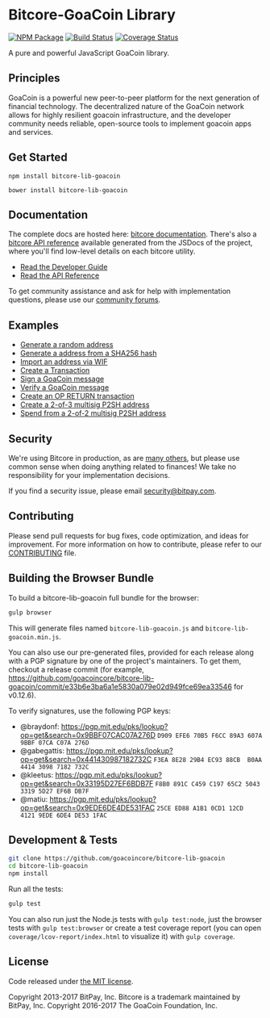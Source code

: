 Bitcore-GoaCoin Library
=======

[![NPM Package](https://img.shields.io/npm/v/bitcore-lib-goacoin.svg?style=flat-square)](https://www.npmjs.org/package/bitcore-lib-goacoin)
[![Build Status](https://img.shields.io/travis/goacoincore/bitcore-lib-goacoin.svg?branch=master&style=flat-square)](https://travis-ci.org/goacoincore/bitcore-lib-goacoin)
[![Coverage Status](https://img.shields.io/coveralls/goacoincore/bitcore-lib-goacoin.svg?style=flat-square)](https://coveralls.io/github/goacoincore/bitcore-lib-goacoin?branch=master)

A pure and powerful JavaScript GoaCoin library.

## Principles

GoaCoin is a powerful new peer-to-peer platform for the next generation of financial technology. The decentralized nature of the GoaCoin network allows for highly resilient goacoin infrastructure, and the developer community needs reliable, open-source tools to implement goacoin apps and services.

## Get Started

```
npm install bitcore-lib-goacoin
```

```
bower install bitcore-lib-goacoin
```

## Documentation

The complete docs are hosted here: [bitcore documentation](http://bitcore.io/guide/). There's also a [bitcore API reference](http://bitcore.io/api/) available generated from the JSDocs of the project, where you'll find low-level details on each bitcore utility.

- [Read the Developer Guide](http://bitcore.io/guide/)
- [Read the API Reference](http://bitcore.io/api/)

To get community assistance and ask for help with implementation questions, please use our [community forums](https://forum.bitcore.io/).

## Examples

* [Generate a random address](https://github.com/goacoincore/bitcore-lib-goacoin/blob/master/docs/examples.md#generate-a-random-address)
* [Generate a address from a SHA256 hash](https://github.com/goacoincore/bitcore-lib-goacoin/blob/master/docs/examples.md#generate-a-address-from-a-sha256-hash)
* [Import an address via WIF](https://github.com/goacoincore/bitcore-lib-goacoin/blob/master/docs/examples.md#import-an-address-via-wif)
* [Create a Transaction](https://github.com/goacoincore/bitcore-lib-goacoin/blob/master/docs/examples.md#create-a-transaction)
* [Sign a GoaCoin message](https://github.com/goacoincore/bitcore-lib-goacoin/blob/master/docs/examples.md#sign-a-bitcoin-message)
* [Verify a GoaCoin message](https://github.com/goacoincore/bitcore-lib-goacoin/blob/master/docs/examples.md#verify-a-bitcoin-message)
* [Create an OP RETURN transaction](https://github.com/goacoincore/bitcore-lib-goacoin/blob/master/docs/examples.md#create-an-op-return-transaction)
* [Create a 2-of-3 multisig P2SH address](https://github.com/goacoincore/bitcore-lib-goacoin/blob/master/docs/examples.md#create-a-2-of-3-multisig-p2sh-address)
* [Spend from a 2-of-2 multisig P2SH address](https://github.com/goacoincore/bitcore-lib-goacoin/blob/master/docs/examples.md#spend-from-a-2-of-2-multisig-p2sh-address)


## Security

We're using Bitcore in production, as are [many others](http://bitcore.io#projects), but please use common sense when doing anything related to finances! We take no responsibility for your implementation decisions.

If you find a security issue, please email security@bitpay.com.

## Contributing

Please send pull requests for bug fixes, code optimization, and ideas for improvement. For more information on how to contribute, please refer to our [CONTRIBUTING](https://github.com/goacoincore/bitcore-lib-goacoin/blob/master/CONTRIBUTING.md) file.

## Building the Browser Bundle

To build a bitcore-lib-goacoin full bundle for the browser:

```sh
gulp browser
```

This will generate files named `bitcore-lib-goacoin.js` and `bitcore-lib-goacoin.min.js`.

You can also use our pre-generated files, provided for each release along with a PGP signature by one of the project's maintainers. To get them, checkout a release commit (for example, https://github.com/goacoincore/bitcore-lib-goacoin/commit/e33b6e3ba6a1e5830a079e02d949fce69ea33546 for v0.12.6).

To verify signatures, use the following PGP keys:
- @braydonf: https://pgp.mit.edu/pks/lookup?op=get&search=0x9BBF07CAC07A276D `D909 EFE6 70B5 F6CC 89A3 607A 9BBF 07CA C07A 276D`
- @gabegattis: https://pgp.mit.edu/pks/lookup?op=get&search=0x441430987182732C `F3EA 8E28 29B4 EC93 88CB  B0AA 4414 3098 7182 732C`
- @kleetus: https://pgp.mit.edu/pks/lookup?op=get&search=0x33195D27EF6BDB7F `F8B0 891C C459 C197 65C2 5043 3319 5D27 EF6B DB7F`
- @matiu: https://pgp.mit.edu/pks/lookup?op=get&search=0x9EDE6DE4DE531FAC `25CE ED88 A1B1 0CD1 12CD  4121 9EDE 6DE4 DE53 1FAC`


## Development & Tests

```sh
git clone https://github.com/goacoincore/bitcore-lib-goacoin
cd bitcore-lib-goacoin
npm install
```

Run all the tests:

```sh
gulp test
```

You can also run just the Node.js tests with `gulp test:node`, just the browser tests with `gulp test:browser`
or create a test coverage report (you can open `coverage/lcov-report/index.html` to visualize it) with `gulp coverage`.

## License

Code released under [the MIT license](https://github.com/goacoincore/bitcore-lib-goacoin/blob/master/LICENSE).

Copyright 2013-2017 BitPay, Inc. Bitcore is a trademark maintained by BitPay, Inc.
Copyright 2016-2017 The GoaCoin Foundation, Inc.
